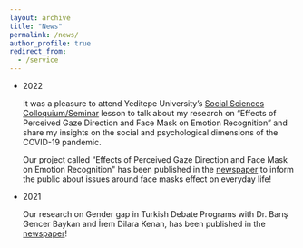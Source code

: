 ```yaml
---
layout: archive
title: "News"
permalink: /news/
author_profile: true
redirect_from:
  - /service
---
```


* 2022 
  
  It was a pleasure to attend Yeditepe University’s [Social Sciences Colloquium/Seminar](https://www.linkedin.com/feed/update/urn:li:activity:6921881281576198144/) lesson to talk about my research on “Effects of Perceived Gaze Direction and Face Mask on Emotion Recognition” and share my insights on the social and psychological dimensions of the COVID-19 pandemic. 
  
  Our project called “Effects of Perceived Gaze Direction and Face Mask on Emotion Recognition" has been published in the [newspaper](https://www.haberturk.com/maske-kullanimi-bazi-duygularin-anlasilmasina-engel-oluyor-3318458) to inform the public about issues around face masks effect on everyday life!

* 2021 

  Our research on Gender gap in Turkish Debate Programs with Dr. Barış Gencer Baykan and İrem Dilara Kenan, has been published in the [newspaper](https://ka-der.org.tr/yesilgazete-ka-der-arastirmasi-ekranlardaki-konuklarin-yuzde-90i-erkek-yuzde-10u-kadin/)! 
 



